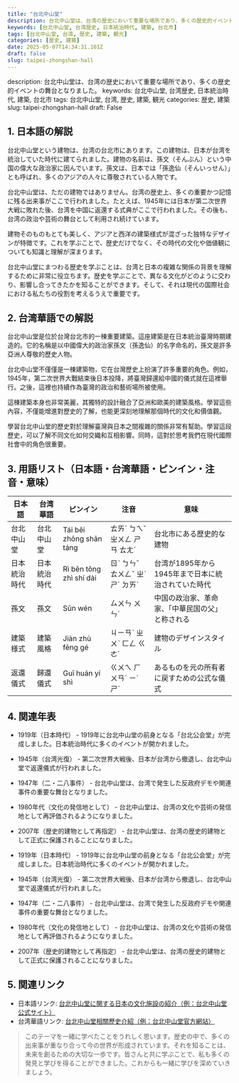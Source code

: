 ```yaml
---
title: "台北中山堂"
description: 台北中山堂は、台湾の歴史において重要な場所であり、多くの歴史的イベントの舞台となりました。
keywords: [台北中山堂, 台湾歴史, 日本統治時代, 建築, 台北市]
tags: [台北中山堂, 台湾, 歴史, 建築, 観光]
categories: [歴史, 建築]
date: 2025-05-07T14:34:31.101Z
draft: false
slug: taipei-zhongshan-hall
---
```


description: 台北中山堂は、台湾の歴史において重要な場所であり、多くの歴史的イベントの舞台となりました。
keywords: 台北中山堂, 台湾歴史, 日本統治時代, 建築, 台北市
tags: 台北中山堂, 台湾, 歴史, 建築, 観光
categories: 歴史, 建築
slug: taipei-zhongshan-hall
draft: False

## 1. 日本語の解説
台北中山堂という建物は、台湾の台北市にあります。この建物は、日本が台湾を統治していた時代に建てられました。建物の名前は、孫文（そんぶん）という中国の偉大な政治家に因んでいます。孫文は、日本では「孫逸仙（そんいっせん）」とも呼ばれ、多くのアジアの人々に尊敬されている人物です。

台北中山堂は、ただの建物ではありません。台湾の歴史上、多くの重要かつ記憶に残る出来事がここで行われました。たとえば、1945年には日本が第二次世界大戦に敗れた後、台湾を中国に返還する式典がここで行われました。その後も、台湾の政治や芸術の舞台として利用され続けています。

建物そのものもとても美しく、アジアと西洋の建築様式が混ざった独特なデザインが特徴です。これを学ぶことで、歴史だけでなく、その時代の文化や価値観についても知識と理解が深まります。

台北中山堂にまつわる歴史を学ぶことは、台湾と日本の複雑な関係の背景を理解するために非常に役立ちます。歴史を学ぶことで、異なる文化がどのように交わり、影響し合ってきたかを知ることができます。そして、それは現代の国際社会における私たちの役割を考えるうえで重要です。

## 2. 台湾華語での解説
台北中山堂是位於台灣台北市的一棟重要建築。這座建築是在日本統治臺灣時期建造的。它的名稱是以中國偉大的政治家孫文（孫逸仙）的名字命名的，孫文是許多亞洲人尊敬的歷史人物。

台北中山堂不僅僅是一棟建築物，它在台灣歷史上扮演了許多重要的角色。例如，1945年，第二次世界大戰結束後日本投降，將臺灣歸還給中國的儀式就在這裡舉行。之後，這裡也持續作為臺灣的政治和藝術場所被使用。

這棟建築本身也非常美麗，其獨特的設計融合了亞洲和歐美的建築風格。學習這些內容，不僅能增進對歷史的了解，也能更深刻地理解那個時代的文化和價值觀。

學習台北中山堂的歷史對於理解臺灣與日本之間複雜的關係非常有幫助。學習這段歷史，可以了解不同文化如何交織和互相影響。同時，這對於思考我們在現代國際社會中的角色很重要。

## 3. 用語リスト（日本語・台湾華語・ピンイン・注音・意味）

| 日本語     | 台湾華語  | ピンイン   | 注音      | 意味                                                                 |
|------------|-----------|------------|-----------|----------------------------------------------------------------------|
| 台北中山堂 | 台北中山堂 | Tái běi zhōng shān táng | ㄊㄞˊ ㄅㄟˇ ㄓㄨㄥ ㄕㄢ ㄊㄤˊ | 台北市にある歴史的な建物                                             |
| 日本統治時代 | 日本統治時代 | Rì běn tǒng zhì shí dài | ㄖˋ ㄅㄣˇ ㄊㄨㄥˇ ㄓˋ ㄕˊ ㄉㄞˋ | 台湾が1895年から1945年まで日本に統治されていた時代                   |
| 孫文       | 孫文      | Sūn wén    | ㄙㄨㄣ ㄨㄣˊ | 中国の政治家、革命家、「中華民国の父」と称される                    |
| 建築様式   | 建築風格  | Jiàn zhù fēng gé | ㄐㄧㄢˋ ㄓㄨˋ ㄈㄥ ㄍㄜˊ | 建物のデザインスタイル                                             |
| 返還儀式   | 歸還儀式  | Guī huán yí shì | ㄍㄨㄟ ㄏㄨㄢˊ ㄧˊ ㄕˋ | あるものを元の所有者に戻すための公式な儀式                           |

## 4. 関連年表

- 1919年（日本時代） - 1919年に台北中山堂の前身となる「台北公会堂」が完成しました。日本統治時代に多くのイベントが開かれました。
- 1945年（台湾光復） - 第二次世界大戦後、日本が台湾から撤退し、台北中山堂で返還儀式が行われました。
- 1947年（二・二八事件） - 台北中山堂は、台湾で発生した反政府デモや関連事件の重要な舞台となりました。
- 1980年代（文化の発信地として） - 台北中山堂は、台湾の文化や芸術の発信地として再評価されるようになりました。
- 2007年（歴史的建物として再指定） - 台北中山堂は、台湾の歴史的建物として正式に保護されることになりました。

- 1919年（日本時代） - 1919年に台北中山堂の前身となる「台北公会堂」が完成しました。日本統治時代に多くのイベントが開かれました。
- 1945年（台湾光復） - 第二次世界大戦後、日本が台湾から撤退し、台北中山堂で返還儀式が行われました。
- 1947年（二・二八事件） - 台北中山堂は、台湾で発生した反政府デモや関連事件の重要な舞台となりました。
- 1980年代（文化の発信地として） - 台北中山堂は、台湾の文化や芸術の発信地として再評価されるようになりました。
- 2007年（歴史的建物として再指定） - 台北中山堂は、台湾の歴史的建物として正式に保護されることになりました。

## 5. 関連リンク  

- 日本語リンク: [台北中山堂に関する日本の文化施設の紹介（例：台北中山堂公式サイト）](https://www.zsh.gov.taipei/)
- 台湾華語リンク: [台北中山堂相關歷史介紹（例：台北中山堂官方網站）](https://www.zsh.gov.taipei/)

>このテーマを一緒に学べたことをうれしく思います。歴史の中で、多くの出来事が重なり合って今の世界が形成されています。それを知ることは、未来を創るための大切な一歩です。皆さんと共に学ぶことで、私も多くの発見と学びを得ることができました。これからも一緒に学びを深めていきましょう。
